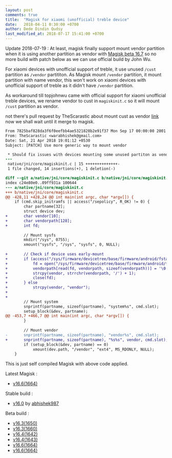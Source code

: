 ```yaml
---
layout: post
comments: true
title:  "Magisk for xiaomi (unofficial) treble device"
date:   2018-04-11 0:30:00 +0700
author: Dede Dindin Qudsy
last_modified_at: 2018-07-17 15:41:00 +0700
---
```

Update 2018-07-19 :
At least, magisk finally support mount vendor partition when it is using another partition as vendor with [Magisk beta 16.7](https://forum.xda-developers.com/showpost.php?p=77108384&postcount=44) so no more build with patch below as we can use official build by John Wu.


For xiaomi devices with unofficial support of treble, it use unused `/cust` partition as `/vendor` partititon. As Magisk mount `/vendor` partition, it mount partition with name vendor, this won't work on xiaomi devices with unofficial support of treble as it didn't have `/vendor` partition.

As workaround till topjohnwu came with official support for xiaomi unofficial treble devices, we rename vendor to cust in `magiskinit.c` so it will mount `/cust` partition as vendor.

not there's pull request by TheScarastic about mount cust as vendor [link](https://github.com/topjohnwu/Magisk/pull/373/) now we shall wait until it merge to magisk.

```diff
From 7825baf828da3f6f0eefbb4ae5321828b2e91f37 Mon Sep 17 00:00:00 2001
From: TheScarastic <warabhishek@gmail.com>
Date: Sat, 21 Apr 2018 19:01:12 +0530
Subject: [PATCH] Use more generic way to mount vendor

 * Should fix issues with devices mounting some unused partiton as vendor
---
 native/jni/core/magiskinit.c | 15 ++++++++++++++-
 1 file changed, 14 insertions(+), 1 deletion(-)

diff --git a/native/jni/core/magiskinit.c b/native/jni/core/magiskinit.c
index c24e80e0..09ff931a 100644
--- a/native/jni/core/magiskinit.c
+++ b/native/jni/core/magiskinit.c
@@ -428,11 +428,24 @@ int main(int argc, char *argv[]) {
 	if (cmd.skip_initramfs || access("/sepolicy", R_OK) != 0) {
 		char partname[32];
 		struct device dev;
+		char vendor[10];
+		char vendorpath[128];
+		int fd;
 
 		// Mount sysfs
 		mkdir("/sys", 0755);
 		xmount("sysfs", "/sys", "sysfs", 0, NULL);
 
+		// Check if device uses early-mount
+		if (access("/sys/firmware/devicetree/base/firmware/android/fstab/vendor/dev", R_OK) == 0) {
+			fd = open("/sys/firmware/devicetree/base/firmware/android/fstab/vendor/dev", O_RDONLY | O_CLOEXEC);
+			vendorpath[read(fd, vendorpath, sizeof(vendorpath))] = '\0';
+			strcpy(vendor, strrchr(vendorpath, '/') + 1);
+			close(fd);
+		} else
+			strcpy(vendor, "vendor");
+
+
 		// Mount system
 		snprintf(partname, sizeof(partname), "system%s", cmd.slot);
 		setup_block(&dev, partname);
@@ -453,7 +466,7 @@ int main(int argc, char *argv[]) {
 		}
 
 		// Mount vendor
-		snprintf(partname, sizeof(partname), "vendor%s", cmd.slot);
+		snprintf(partname, sizeof(partname), "%s%s", vendor, cmd.slot);
 		if (setup_block(&dev, partname) == 0)
 			xmount(dev.path, "/vendor", "ext4", MS_RDONLY, NULL);
 	}
```

This is just self compiled Magisk with above code applied.

Latest Magisk : 
 - [v16.6(1664)](https://www.androidfilehost.com/?fid=5862345805528051322)

Stable build :
 - [v16.0](https://drive.google.com/a/my.smccd.edu/uc?id=1zb_2Z4S2x5291ZXtfMhcNI01u2UDDKrR&export=download) by [abhishek987](https://forum.xda-developers.com/member.php?u=6070905)

Beta build :
 - [v16.3(1650)](https://www.dropbox.com/s/c0pkqvdwjikypke/Magisk-v16.3-cust.zip?dl=0)
 - [v16.3(1660)](https://www.dropbox.com/s/mwv04ge2br19knc/Magisk-v16.3%281660%29.zip?dl=0)
 - [v16.4(1642)](https://www.dropbox.com/s/2hua5u3zhgm1rqo/Magisk-v16.4.zip?dl=0)
 - [v16.4(1643)](https://www.dropbox.com/s/1uzzvljurqzz8pt/Magisk-v16.4%281643%29.zip?dl=0)
 - [v16.6(1664)](https://www.androidfilehost.com/?fid=5862345805528050384)
 - [v16.6(1664)](https://www.androidfilehost.com/?fid=5862345805528051322)
